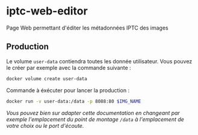 # iptc-web-editor
Page Web permettant d'éditer les métadonnées IPTC des images
## Production
Le volume `user-data` contiendra toutes les donnée utilisateur.
Vous pouvez le créer par exemple avec la commande suivante : 
```bash
docker volume create user-data
```

Commande à éxécuter pour lancer la production : 
```bash
docker run -v user-data:/data -p 8088:80 $IMG_NAME
```
*Vous pouvez bien sur adapter cette documentation en changeant par exemple l'emplacement du point de montage `/data` à l'emplacement de votre choix ou le port d'écoute.*

